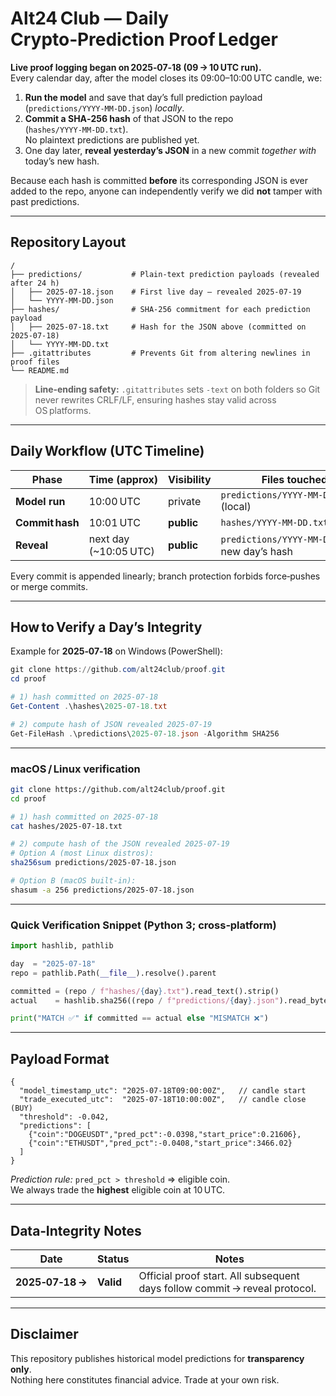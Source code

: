 # Alt24 Club — Daily Crypto‑Prediction Proof Ledger

**Live proof logging began on 2025‑07‑18 (09 → 10 UTC run).**  
Every calendar day, after the model closes its 09:00–10:00 UTC candle, we:

1. **Run the model** and save that day’s full prediction payload (`predictions/YYYY‑MM‑DD.json`) *locally*.  
2. **Commit a SHA‑256 hash** of that JSON to the repo (`hashes/YYYY‑MM‑DD.txt`).  
   No plaintext predictions are published yet.  
3. One day later, **reveal yesterday’s JSON** in a new commit *together with* today’s new hash.

Because each hash is committed **before** its corresponding JSON is ever added to the repo, anyone can independently verify we did **not** tamper with past predictions.

---

## Repository Layout
```
/
├── predictions/           # Plain‑text prediction payloads (revealed after 24 h)
│   ├── 2025-07-18.json    # First live day — revealed 2025‑07‑19
│   └── YYYY-MM-DD.json
├── hashes/                # SHA‑256 commitment for each prediction payload
│   ├── 2025-07-18.txt     # Hash for the JSON above (committed on 2025‑07‑18)
│   └── YYYY-MM-DD.txt
├── .gitattributes         # Prevents Git from altering newlines in proof files
└── README.md
```
> **Line‑ending safety:** `.gitattributes` sets `-text` on both folders so Git never rewrites CRLF/LF, ensuring hashes stay valid across OS platforms.

---

## Daily Workflow (UTC Timeline)

| Phase | Time (approx) | Visibility | Files touched |
|-------|---------------|------------|---------------|
| **Model run**   | 10:00 UTC | private | `predictions/YYYY‑MM‑DD.json` (local) |
| **Commit hash** | 10:01 UTC | **public** | `hashes/YYYY‑MM‑DD.txt` |
| **Reveal**      | next day (~10:05 UTC) | **public** | `predictions/YYYY‑MM‑DD.json` + new day’s hash |

Every commit is appended linearly; branch protection forbids force‑pushes or merge commits.

---

## How to Verify a Day’s Integrity

Example for **2025‑07‑18** on Windows (PowerShell):

```powershell
git clone https://github.com/alt24club/proof.git
cd proof

# 1) hash committed on 2025‑07‑18
Get-Content .\hashes\2025-07-18.txt

# 2) compute hash of JSON revealed 2025‑07‑19
Get-FileHash .\predictions\2025-07-18.json -Algorithm SHA256
```
---

### macOS / Linux verification

```bash
git clone https://github.com/alt24club/proof.git
cd proof

# 1) hash committed on 2025‑07‑18
cat hashes/2025-07-18.txt

# 2) compute hash of the JSON revealed 2025‑07‑19
# Option A (most Linux distros):
sha256sum predictions/2025-07-18.json

# Option B (macOS built‑in):
shasum -a 256 predictions/2025-07-18.json
```


---

### Quick Verification Snippet (Python 3; cross‑platform)

```python
import hashlib, pathlib

day  = "2025-07-18"
repo = pathlib.Path(__file__).resolve().parent

committed = (repo / f"hashes/{day}.txt").read_text().strip()
actual    = hashlib.sha256((repo / f"predictions/{day}.json").read_bytes()).hexdigest()

print("MATCH ✅" if committed == actual else "MISMATCH ❌")
```

---

## Payload Format
```jsonc
{
  "model_timestamp_utc": "2025-07-18T09:00:00Z",   // candle start
  "trade_executed_utc":  "2025-07-18T10:00:00Z",   // candle close (BUY)
  "threshold": -0.042,
  "predictions": [
    {"coin":"DOGEUSDT","pred_pct":-0.0398,"start_price":0.21606},
    {"coin":"ETHUSDT","pred_pct":-0.0408,"start_price":3466.02}
  ]
}
```
*Prediction rule:* `pred_pct > threshold` ⇒ eligible coin.  
We always trade the **highest** eligible coin at 10 UTC.

---

## Data‑Integrity Notes

| Date | Status | Notes |
|------|--------|-------|
| **2025‑07‑18 →** | **Valid** | Official proof start. All subsequent days follow commit → reveal protocol. |

---

## Disclaimer

This repository publishes historical model predictions for **transparency only**.  
Nothing here constitutes financial advice. Trade at your own risk.
